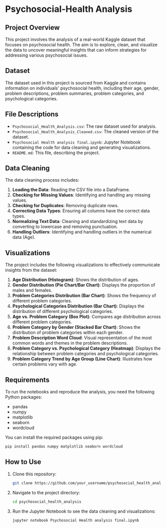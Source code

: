# Psychosocial-Health Analysis

## Project Overview

This project involves the analysis of a real-world Kaggle dataset that focuses on psychosocial health. The aim is to explore, clean, and visualize the data to uncover meaningful insights that can inform strategies for addressing various psychosocial issues.

## Dataset

The dataset used in this project is sourced from Kaggle and contains information on individuals' psychosocial health, including their age, gender, problem descriptions, problem summaries, problem categories, and psychological categories.

## File Descriptions

- `Psychosocial_Health_Analysis.csv`: The raw dataset used for analysis.
- `Psychosocial_Health_Analysis_Cleaned.csv`: The cleaned version of the dataset.
- `Psychosocial Health analysis final.ipynb`: Jupyter Notebook containing the code for data cleaning and generating visualizations.
- `README.md`: This file, describing the project.

## Data Cleaning

The data cleaning process includes:

1. **Loading the Data**: Reading the CSV file into a DataFrame.
2. **Checking for Missing Values**: Identifying and handling any missing values.
3. **Checking for Duplicates**: Removing duplicate rows.
4. **Correcting Data Types**: Ensuring all columns have the correct data types.
5. **Normalizing Text Data**: Cleaning and standardizing text data by converting to lowercase and removing punctuation.
6. **Handling Outliers**: Identifying and handling outliers in the numerical data (Age).

## Visualizations

The project includes the following visualizations to effectively communicate insights from the dataset:

1. **Age Distribution (Histogram)**: Shows the distribution of ages.
2. **Gender Distribution (Pie Chart/Bar Chart)**: Displays the proportion of males and females.
3. **Problem Categories Distribution (Bar Chart)**: Shows the frequency of different problem categories.
4. **Psychological Categories Distribution (Bar Chart)**: Displays the distribution of different psychological categories.
5. **Age vs. Problem Category (Box Plot)**: Compares age distribution across different problem categories.
6. **Problem Category by Gender (Stacked Bar Chart)**: Shows the distribution of problem categories within each gender.
7. **Problem Description Word Cloud**: Visual representation of the most common words and themes in the problem descriptions.
8. **Problem Category vs. Psychological Category (Heatmap)**: Displays the relationship between problem categories and psychological categories.
9. **Problem Category Trend by Age Group (Line Chart)**: Illustrates how certain problems vary with age.

## Requirements

To run the notebooks and reproduce the analysis, you need the following Python packages:

- pandas
- numpy
- matplotlib
- seaborn
- wordcloud

You can install the required packages using pip:
```bash
pip install pandas numpy matplotlib seaborn wordcloud
```

## How to Use

1. Clone this repository:
    ```bash
    git clone https://github.com/your_username/psychosocial_health_analysis.git
    ```
2. Navigate to the project directory:
    ```bash
    cd psychosocial_health_analysis
    ```
3. Run the Jupyter Notebook to see the data cleaning and visualizations:
    ```bash
    jupyter notebook Psychosocial Health analysis final.ipynb
    ```
